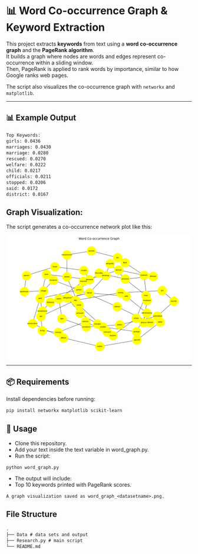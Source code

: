 # 📊 Word Co-occurrence Graph & Keyword Extraction

This project extracts **keywords** from text using a **word co-occurrence graph** and the **PageRank algorithm**.  
It builds a graph where nodes are words and edges represent co-occurrence within a sliding window.  
Then, PageRank is applied to rank words by importance, similar to how Google ranks web pages.  

The script also visualizes the co-occurrence graph with `networkx` and `matplotlib`.

---

## 📊 Example Output

```
Top Keywords: 
girls: 0.0436 
marriages: 0.0430 
marriage: 0.0280 
rescued: 0.0270 
welfare: 0.0222 
child: 0.0217 
officials: 0.0211 
stopped: 0.0206 
said: 0.0172 
district: 0.0167 
```

## Graph Visualization:

The script generates a co-occurrence network plot like this:

![Word Graph](./Data/word_graph.png)

---

## 📦 Requirements
Install dependencies before running:

```bash
pip install networkx matplotlib scikit-learn
```

## 📝 Usage

- Clone this repository.
- Add your text inside the text variable in word_graph.py.
- Run the script:
```
python word_graph.py
```
- The output will include:
- Top 10 keywords printed with PageRank scores.
```
A graph visualization saved as word_graph_<datasetname>.png.
```
## File Structure

```
.
├── Data # data sets and output
├── Research.py # main script
└── README.md
```

